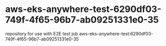 # aws-eks-anywhere-test-6290df03-749f-4f65-96b7-ab09251331e0-35
repository for use with E2E test job aws-eks-anywhere-test:6290df03-749f-4f65-96b7-ab09251331e0-35
